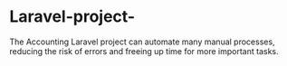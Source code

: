 # Laravel-project-
The Accounting Laravel project can automate many manual processes, reducing the risk of errors and freeing up time for more important tasks.
